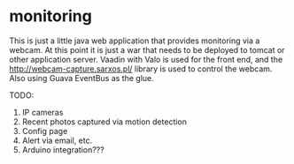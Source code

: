 monitoring
==========

This is just a little java web application that provides monitoring via a webcam. At this point it is just a war that needs to be deployed to tomcat or other application server. Vaadin with Valo is used for the front end, and the http://webcam-capture.sarxos.pl/ library is used to control the webcam. Also using Guava EventBus as the glue.

TODO:
1. IP cameras
2. Recent photos captured via motion detection
3. Config page
4. Alert via email, etc.
5. Arduino integration???
